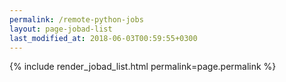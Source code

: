 ```yaml
---
permalink: /remote-python-jobs
layout: page-jobad-list
last_modified_at: 2018-06-03T00:59:55+0300
---
```

{% include render_jobad_list.html permalink=page.permalink %}

